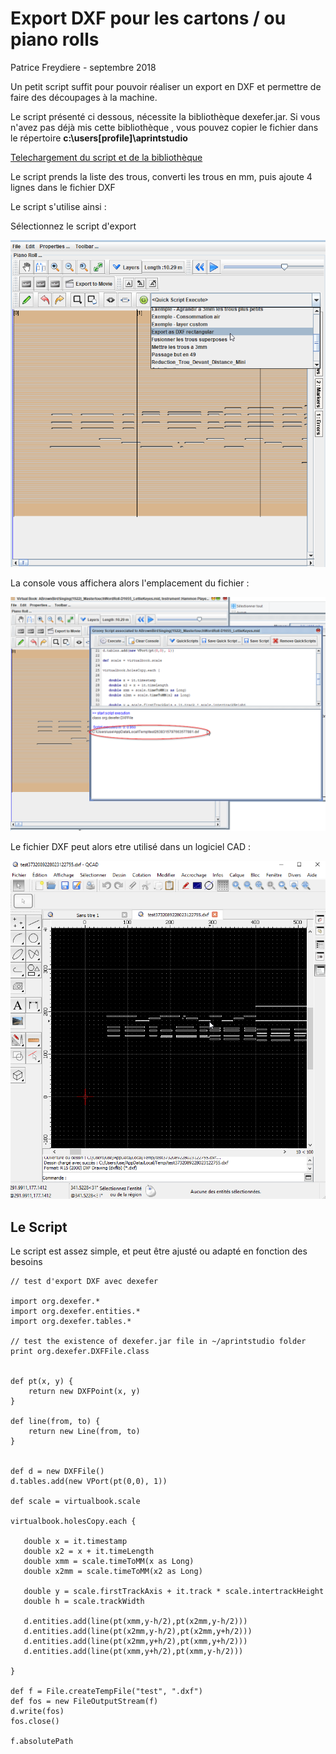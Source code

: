 # Export DXF pour les cartons / ou piano rolls

Patrice Freydiere - septembre 2018



Un petit script suffit pour pouvoir réaliser un export en DXF et permettre de faire des découpages à la machine.

Le script présenté ci dessous, nécessite la bibliothèque dexefer.jar. Si vous n'avez pas déjà mis cette bibliothèque , vous pouvez copier le fichier dans le répertoire **c:\users\[profile]\aprintstudio** 

[Telechargement du script et de la bibliothèque](dxf_scripts.zip)

Le script prends la liste des trous, converti les trous en mm, puis ajoute 4 lignes dans le fichier DXF

Le script s'utilise ainsi :

Sélectionnez le script d'export 

![](images/s1.png)

La console vous affichera alors l'emplacement du fichier :

![](images/s2.png)

Le fichier DXF peut alors etre utilisé dans un logiciel CAD :

![](images/s3.png)



## Le Script

Le script est assez simple, et peut être ajusté ou adapté en fonction des besoins



```
// test d'export DXF avec dexefer

import org.dexefer.*
import org.dexefer.entities.*
import org.dexefer.tables.*

// test the existence of dexefer.jar file in ~/aprintstudio folder
print org.dexefer.DXFFile.class


def pt(x, y) {
    return new DXFPoint(x, y)
}

def line(from, to) {
    return new Line(from, to)
}


def d = new DXFFile()
d.tables.add(new VPort(pt(0,0), 1))

def scale = virtualbook.scale

virtualbook.holesCopy.each {

   double x = it.timestamp
   double x2 = x + it.timeLength
   double xmm = scale.timeToMM(x as Long)
   double x2mm = scale.timeToMM(x2 as Long)

   double y = scale.firstTrackAxis + it.track * scale.intertrackHeight
   double h = scale.trackWidth

   d.entities.add(line(pt(xmm,y-h/2),pt(x2mm,y-h/2)))
   d.entities.add(line(pt(x2mm,y-h/2),pt(x2mm,y+h/2)))   
   d.entities.add(line(pt(x2mm,y+h/2),pt(xmm,y+h/2)))   
   d.entities.add(line(pt(xmm,y+h/2),pt(xmm,y-h/2)))

}

def f = File.createTempFile("test", ".dxf")
def fos = new FileOutputStream(f)
d.write(fos)
fos.close()

f.absolutePath

```

